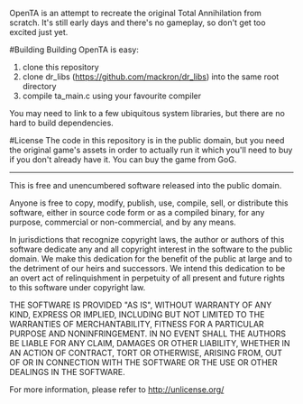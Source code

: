 OpenTA is an attempt to recreate the original Total Annihilation from scratch. It's still early days and there's no gameplay, so don't
get too excited just yet.

#Building
Building OpenTA is easy:
  1) clone this repository
  2) clone dr_libs (https://github.com/mackron/dr_libs) into the same root directory
  3) compile ta_main.c using your favourite compiler
  
You may need to link to a few ubiquitous system libraries, but there are no hard to build dependencies.



#License
The code in this repository is in the public domain, but you need the original game's assets in order to actually run it which you'll
need to buy if you don't already have it. You can buy the game from GoG.

---

This is free and unencumbered software released into the public domain.

Anyone is free to copy, modify, publish, use, compile, sell, or
distribute this software, either in source code form or as a compiled
binary, for any purpose, commercial or non-commercial, and by any
means.

In jurisdictions that recognize copyright laws, the author or authors
of this software dedicate any and all copyright interest in the
software to the public domain. We make this dedication for the benefit
of the public at large and to the detriment of our heirs and
successors. We intend this dedication to be an overt act of
relinquishment in perpetuity of all present and future rights to this
software under copyright law.

THE SOFTWARE IS PROVIDED "AS IS", WITHOUT WARRANTY OF ANY KIND,
EXPRESS OR IMPLIED, INCLUDING BUT NOT LIMITED TO THE WARRANTIES OF
MERCHANTABILITY, FITNESS FOR A PARTICULAR PURPOSE AND NONINFRINGEMENT.
IN NO EVENT SHALL THE AUTHORS BE LIABLE FOR ANY CLAIM, DAMAGES OR
OTHER LIABILITY, WHETHER IN AN ACTION OF CONTRACT, TORT OR OTHERWISE,
ARISING FROM, OUT OF OR IN CONNECTION WITH THE SOFTWARE OR THE USE OR
OTHER DEALINGS IN THE SOFTWARE.

For more information, please refer to <http://unlicense.org/>
  
  